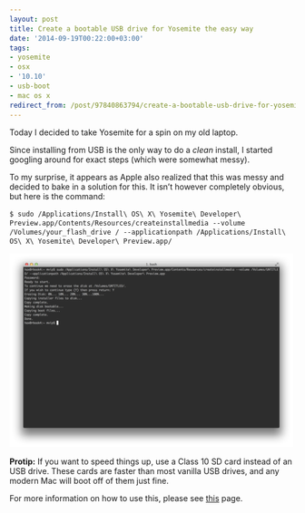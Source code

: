 ```yaml
---
layout: post
title: Create a bootable USB drive for Yosemite the easy way
date: '2014-09-19T00:22:00+03:00'
tags:
- yosemite
- osx
- '10.10'
- usb-boot
- mac os x
redirect_from: /post/97840863794/create-a-bootable-usb-drive-for-yosemite-the-easy
---
```

Today I decided to take Yosemite for a spin on my old laptop.

Since installing from USB is the only way to do a _clean_ install, I started googling around for exact steps (which were somewhat messy).

To my surprise, it appears as Apple also realized that this was messy and decided to bake in a solution for this. It isn’t however completely obvious, but here is the command:

    $ sudo /Applications/Install\ OS\ X\ Yosemite\ Developer\ Preview.app/Contents/Resources/createinstallmedia --volume /Volumes/your_flash_drive / --applicationpath /Applications/Install\ OS\ X\ Yosemite\ Developer\ Preview.app/


![](/tumblr_files/tumblr_inline_nc4cdfJwWd1skxjxc.png)

**Protip:** If you want to speed things up, use a Class 10 SD card instead of an USB drive. These cards are faster than most vanilla USB drives, and any modern Mac will boot off of them just fine.

For more information on how to use this, please see [this](http://support.apple.com/kb/HT5856) page.
